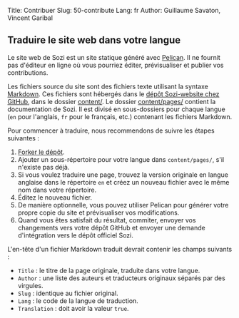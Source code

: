 Title: Contribuer
Slug: 50-contribute
Lang: fr
Author: Guillaume Savaton, Vincent Garibal

Traduire le site web dans votre langue 
--------------------------------------

Le site web de Sozi est un site statique généré avec [Pelican](http://blog.getpelican.com/).
Il ne fournit pas d'éditeur en ligne où vous pourriez éditer, prévisualiser et publier vos contributions.

Les fichiers source du site sont des fichiers texte utilisant la syntaxe [Markdown](http://daringfireball.net/projects/markdown/syntax).
Ces fichiers sont hébergés dans le [dépôt Sozi-website chez GitHub](https://github.com/senshu/Sozi-website),
dans le dossier [content/](https://github.com/senshu/Sozi-website/tree/master/content).
Le dossier [content/pages/](https://github.com/senshu/Sozi-website/tree/master/content/pages) contient
la documentation de Sozi.
Il est divisé en sous-dossiers pour chaque langue (``en`` pour l'anglais, ``fr`` pour le français, etc.)
contenant les fichiers Markdown.

Pour commencer à traduire, nous recommendons de suivre les étapes suivantes :

1. [Forker le dépôt](https://github.com/senshu/Sozi-website/fork).
2. Ajouter un sous-répertoire pour votre langue dans ``content/pages/``, s'il n'existe pas déjà.
3. Si vous voulez traduire une page, trouvez la version originale en langue anglaise dans le répertoire ``en`` et créez un nouveau fichier avec le même nom dans votre répertoire.
4. Éditez le nouveau fichier.
5. De manière optionnelle, vous pouvez utiliser Pelican pour générer votre propre copie du site et prévisualiser vos modifications.
6. Quand vous êtes satisfait du résultat, commiter, envoyer vos changements vers votre dépôt GitHub et envoyer une demande d'intégration vers le dépôt officiel Sozi.

L'en-tête d'un fichier Markdown traduit devrait contenir les champs suivants :

* ``Title`` : le titre de la page originale, traduite dans votre langue.
* ``Author`` : une liste des auteurs et traducteurs originaux séparés par des virgules.
* ``Slug`` : identique au fichier original.
* ``Lang`` : le code de la langue de traduction.
* ``Translation`` : doit avoir la valeur ``true``.

